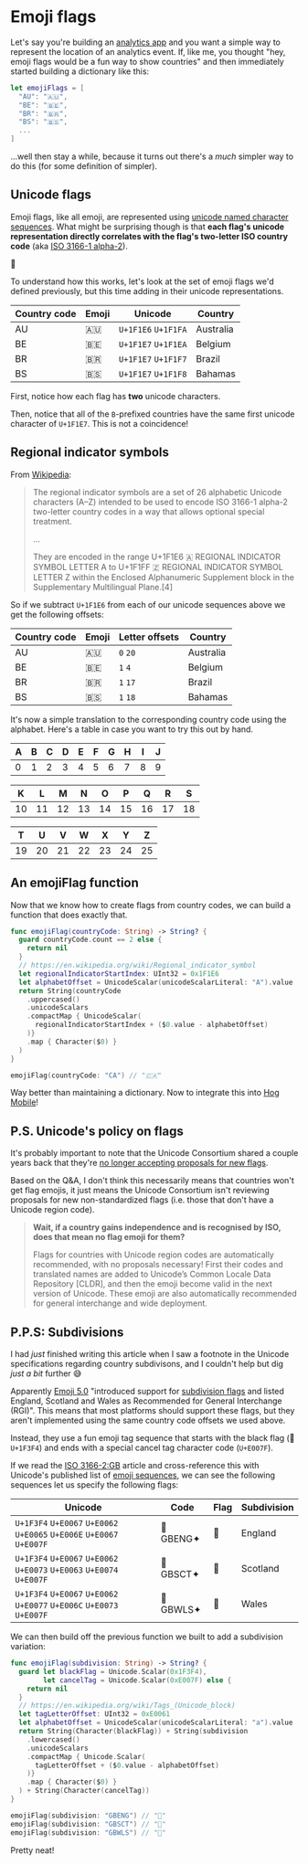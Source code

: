# Emoji flags

Let's say you're building an [analytics app](https://hogmobile.com) and you want a simple way
to represent the location of an analytics event. If, like me, you thought "hey, emoji flags would be
a fun way to show countries" and then immediately started building a dictionary like this:

```swift
let emojiFlags = [
  "AU": "🇦🇺",
  "BE": "🇧🇪",
  "BR": "🇧🇷",
  "BS": "🇧🇸",
  ...
]
```

...well then stay a while, because it turns out there's a *much* simpler way to do this (for some
definition of simpler).

## Unicode flags

Emoji flags, like all emoji, are represented using
[unicode named character sequences](http://www.unicode.org/reports/tr34/). What might be
surprising though is that **each flag's unicode representation directly correlates with the flag's
two-letter ISO country code** (aka [ISO 3166-1 alpha-2](https://en.wikipedia.org/wiki/ISO_3166-1_alpha-2)).

🤯

To understand how this works, let's look at the set of emoji flags we'd defined previously, but
this time adding in their unicode representations.

Country code | Emoji | Unicode | Country
-- | -- | -- | --
AU | 🇦🇺 | `U+1F1E6` `U+1F1FA` | Australia
BE | 🇧🇪 | `U+1F1E7` `U+1F1EA` | Belgium
BR | 🇧🇷 | `U+1F1E7` `U+1F1F7` | Brazil
BS | 🇧🇸 | `U+1F1E7` `U+1F1F8` | Bahamas

First, notice how each flag has **two** unicode characters.

Then, notice that all of the `B`-prefixed countries have the same first unicode character of
`U+1F1E7`. This is not a coincidence!

## Regional indicator symbols

From [Wikipedia](https://en.wikipedia.org/wiki/Regional_indicator_symbol):

> The regional indicator symbols are a set of 26 alphabetic Unicode characters (A–Z) intended
> to be used to encode ISO 3166-1 alpha-2 two-letter country codes in a way that allows optional
> special treatment.
>
> ...
>
> They are encoded in the range U+1F1E6 🇦 REGIONAL INDICATOR SYMBOL LETTER A to U+1F1FF 🇿
> REGIONAL INDICATOR SYMBOL LETTER Z within the Enclosed Alphanumeric Supplement block in the
> Supplementary Multilingual Plane.[4]

So if we subtract `U+1F1E6` from each of our unicode sequences above we get the following offsets:

Country code | Emoji | Letter offsets | Country
-- | -- | -- | --
AU | 🇦🇺 | `0` `20` | Australia
BE | 🇧🇪 | `1` `4` | Belgium
BR | 🇧🇷 | `1` `17` | Brazil
BS | 🇧🇸 | `1` `18` | Bahamas

It's now a simple translation  to the corresponding country code using the alphabet. Here's a table
in case you want to try this out by hand.

| A | B | C | D | E | F | G | H | I | J |
|---|---|---|---|---|---|---|---|---|---|
| 0 | 1 | 2 | 3 | 4 | 5 | 6 | 7 | 8 | 9 |

| K  | L  | M  | N  | O  | P  | Q  | R  | S  |
|----|----|----|----|----|----|----|----|----|
| 10 | 11 | 12 | 13 | 14 | 15 | 16 | 17 | 18 |

| T  | U  | V  | W  | X  | Y  | Z  |
|----|----|----|----|----|----|----|
| 19 | 20 | 21 | 22 | 23 | 24 | 25 |

## An emojiFlag function

Now that we know how to create flags from country codes, we can build a function that does exactly
that.

```swift
func emojiFlag(countryCode: String) -> String? {
  guard countryCode.count == 2 else {
    return nil
  }
  // https://en.wikipedia.org/wiki/Regional_indicator_symbol
  let regionalIndicatorStartIndex: UInt32 = 0x1F1E6
  let alphabetOffset = UnicodeScalar(unicodeScalarLiteral: "A").value
  return String(countryCode
    .uppercased()
    .unicodeScalars
    .compactMap { UnicodeScalar(
      regionalIndicatorStartIndex + ($0.value - alphabetOffset)
    )}
    .map { Character($0) }
  )
}

emojiFlag(countryCode: "CA") // "🇨🇦"
```

Way better than maintaining a dictionary. Now to integrate this into
[Hog Mobile](https://hogmobile.com)!

## P.S. Unicode's policy on flags

It's probably important to note that the Unicode Consortium shared a couple years back that they're
[no longer accepting proposals for new flags](http://blog.unicode.org/2022/03/the-past-and-future-of-flag-emoji.html).

Based on the Q&A, I don't think this necessarily means that countries won't get flag emojis, it just
means the Unicode Consortium isn't reviewing proposals for new non-standardized flags (i.e. those
that don't have a Unicode region code). 

> **Wait, if a country gains independence and is recognised by ISO, does that mean no flag emoji for
> them?**
>
> Flags for countries with Unicode region codes are automatically recommended, with no proposals
> necessary! First their codes and translated names are added to Unicode’s Common Locale Data
> Repository [CLDR], and then the emoji become valid in the next version of Unicode. These emoji
> are also automatically recommended for general interchange and wide deployment.

## P.P.S: Subdivisions

I had *just* finished writing this article when I saw a footnote in the Unicode specifications
regarding country subdivisons, and I couldn't help but dig *just a bit* further 😅

Apparently [Emoji 5.0](https://emojipedia.org/emoji-5.0?ref=blog.emojipedia.org) "introduced support
for [subdivision flags](https://emojipedia.org/emoji-tag-sequence) and listed England, Scotland and
Wales as Recommended for General Interchange (RGI)". This means that most platforms should support
these flags, but they aren't implemented using the same country code offsets we used above.

Instead, they use a fun emoji tag sequence that starts with the black flag (🏴 `U+1F3F4`) and ends
with a special cancel tag character code (`U+E007F`).

If we read the [ISO 3166-2:GB](https://en.wikipedia.org/wiki/ISO_3166-2:GB) article and
cross-reference this with Unicode's published list of [emoji sequences](https://www.unicode.org/Public/emoji/latest/emoji-sequences.txt), we can see the
following sequences let us specify the following flags:

| Unicode | Code | Flag | Subdivision |
|---------|------|------|-------------|
| `U+1F3F4` `U+E0067` `U+E0062` `U+E0065` `U+E006E` `U+E0067` `U+E007F` | 🏴GBENG✦ | 🏴󠁧󠁢󠁥󠁮󠁧󠁿 | England |
| `U+1F3F4` `U+E0067` `U+E0062` `U+E0073` `U+E0063` `U+E0074` `U+E007F` | 🏴GBSCT✦ | 🏴󠁧󠁢󠁳󠁣󠁴󠁿 | Scotland |
| `U+1F3F4` `U+E0067` `U+E0062` `U+E0077` `U+E006C` `U+E0073` `U+E007F` | 🏴GBWLS✦ | 🏴󠁧󠁢󠁷󠁬󠁳󠁿 | Wales |

We can then build off the previous function we built to add a subdivision variation:

```swift
func emojiFlag(subdivision: String) -> String? {
  guard let blackFlag = Unicode.Scalar(0x1F3F4),
        let cancelTag = Unicode.Scalar(0xE007F) else {
    return nil
  }
  // https://en.wikipedia.org/wiki/Tags_(Unicode_block)
  let tagLetterOffset: UInt32 = 0xE0061
  let alphabetOffset = UnicodeScalar(unicodeScalarLiteral: "a").value
  return String(Character(blackFlag)) + String(subdivision
    .lowercased()
    .unicodeScalars
    .compactMap { Unicode.Scalar(
      tagLetterOffset + ($0.value - alphabetOffset)
    )}
    .map { Character($0) }
  ) + String(Character(cancelTag))
}

emojiFlag(subdivision: "GBENG") // "🏴󠁧󠁢󠁥󠁮󠁧󠁿"
emojiFlag(subdivision: "GBSCT") // "🏴󠁧󠁢󠁳󠁣󠁴󠁿"
emojiFlag(subdivision: "GBWLS") // "🏴󠁧󠁢󠁷󠁬󠁳󠁿"
```

Pretty neat!

